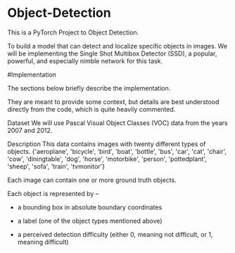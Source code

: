 # Object-Detection
This is a PyTorch Project to Object Detection.

To build a model that can detect and localize specific objects in images.
We will be implementing the Single Shot Multibox Detector (SSD), a popular, powerful, and especially nimble network for this task.

#Implementation

The sections below briefly describe the implementation.

They are meant to provide some context, but details are best understood directly from the code, which is quite heavily commented.

Dataset
We will use Pascal Visual Object Classes (VOC) data from the years 2007 and 2012.

Description
This data contains images with twenty different types of objects.
{'aeroplane', 'bicycle', 'bird', 'boat', 'bottle', 'bus', 'car', 'cat', 'chair', 'cow', 'diningtable', 'dog', 'horse', 'motorbike', 'person', 'pottedplant', 'sheep', 'sofa', 'train', 'tvmonitor'}

Each image can contain one or more ground truth objects.

Each object is represented by –

- a bounding box in absolute boundary coordinates

- a label (one of the object types mentioned above)

- a perceived detection difficulty (either 0, meaning not difficult, or 1, meaning difficult)
